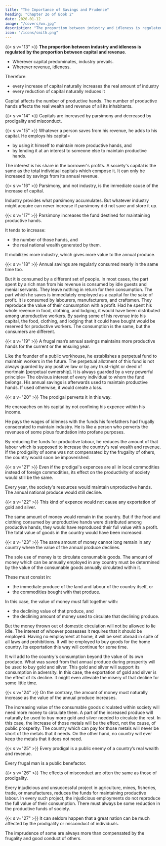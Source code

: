 ```yaml
---
title: "The Importance of Savings and Prudence"
heading: "Chapter 2o of Book 2"
date: 2020-01-12
image: "/covers/wn.jpg"
description: "The proportion between industry and idleness is regulated by the proportion between capital and revenue"
icon: "/icons/smith.png"
---
```





{{< s v="13" >}} **The proportion between industry and idleness is regulated by the proportion between capital and revenue**.
- Wherever capital predominates, industry prevails.
- Wherever revenue, idleness.

Therefore:
- every increase of capital naturally increases the real amount of industry
- every reduction of capital naturally reduces it


Capital affects the number of productive hands. The number of productive hands affects the real wealth and revenue of all its inhabitants.


{{< s v="14" >}} Capitals are increased by parsimony and decreased by prodigality and misconduct.


{{< s v="15" >}} Whatever a person saves from his revenue, he adds to his capital. He employs his capital= 
- by using it himself to maintain more productive hands, and
- by lending it at an interest to someone else to maintain productive hands.

The interest is his share in the borrower's profits.
A society's capital is the same as the total individual capitals which compose it.
It can only be increased by savings from its annual revenue.


{{< s v="16" >}} Parsimony, and not industry, is the immediate cause of the increase of capital.

Industry provides what parsimony accumulates.
But whatever industry might acquire can never increase if parsimony did not save and store it up.


{{< s v="17" >}} Parsimony increases the fund destined for maintaining productive hands.

It tends to increase: 
- the number of those hands, and
- the real national wealth generated by them.

It mobilizes more industry, which gives more value to the annual produce.


{{< s v="18" >}} Annual savings are regularly consumed nearly in the same time too.

But it is consumed by a different set of people.
In most cases, the part spent by a rich man from his revenue is consumed by idle guests and menial servants.
They leave nothing in return for their consumption.
The part which he saves is immediately employed as a capital for the sake of profit.
It is consumed by labourers, manufacturers, and craftsmen.
They reproduce the value of their consumption with a profit.
Had he spent his whole revenue in food, clothing, and lodging, it would have been distributed among unproductive workers.
By saving some of his revenue into his capital, the food, clothing, and lodging that it could have bought would be reserved for productive workers.
The consumption is the same, but the consumers are different.


{{< s v="19" >}} A frugal man’s annual savings maintains more productive hands for the current or the ensuing year.

Like the founder of a public workhouse, he establishes a perpetual fund to maintain workers in the future.
The perpetual allotment of this fund is not always guarded by any positive law or by any trust-right or deed of mortmain [perpetual ownership]​.
It is always guarded by a very powerful principle=  The obvious interest of every individual to whom the fund belongs.
His annual savings is afterwards used to maintain productive hands.
If used otherwise, it would create a loss.


{{< s v="20" >}} The prodigal perverts it in this way.

He encroaches on his capital by not confining his expence within his income.

He pays the wages of idleness with the funds his forefathers had frugally consecrated to maintain industry.
He is like a person who perverts the revenues of some pious foundation into profane purposes.

By reducing the funds for productive labour, he reduces the amount of that labour which is supposed to increase the country's real wealth and revenue.
If the prodigality of some was not compensated by the frugality of others, the country would soon be impoverished.


{{< s v="21" >}} Even if the prodigal's expences are all in local commodities instead of foreign commodities, its effect on the productivity of society would still be the same.

Every year, the society's resources would maintain unproductive hands.
The annual national produce would still decline.


{{< s v="22" >}} This kind of expence would not cause any exportation of gold and silver.

The same amount of money would remain in the country.
But if the food and clothing consumed by unproductive hands were distributed among productive hands, they would have reproduced their full value with a profit.
The total value of goods in the country would have been increased.


{{< s v="23" >}} The same amount of money cannot long remain in any country where the value of the annual produce declines.

The sole use of money is to circulate consumable goods.
The amount of money which can be annually employed in any country must be determined by the value of the consumable goods annually circulated within it.

These must consist in:
- the immediate produce of the land and labour of the country itself, or
- the commodities bought with that produce.

In this case, the value of money must fall together with:
- the declining value of that produce, and
- the declining amount of money used to circulate that declining produce.

But the money thrown out of domestic circulation will not be allowed to lie idle.
The interest of whoever possesses it requires that it should be employed.
Having no employment at home, it will be sent abroad in spite of all laws and prohibitions.
It will be employed to buy goods for the home country.
Its exportation this way will continue for some time.

It will add to the country's consumption beyond the value of its own produce.
What was saved from that annual produce during prosperity will be used to buy gold and silver.
This gold and silver will support its consumption in adversity.
In this case, the exportation of gold and silver is the effect of its decline.
It might even alleviate the misery of that decline for some little time.


{{< s v="24" >}} On the contrary, the amount of money must naturally increase as the value of the annual produce increases.

The increasing value of the consumable goods circulated within society will need more money to circulate them.
A part of the increased produce will naturally be used to buy more gold and silver needed to circulate the rest.
In this case, the increase of those metals will be the effect, not the cause, of public prosperity.
The country which can pay for those metals will never be short of the metals that it needs.
On the other hand, no country will ever keep the metals that it does not need.


{{< s v="25" >}} Every prodigal is a public enemy of a country’s real wealth and revenue.

Every frugal man is a public benefactor.


{{< s v="26" >}} The effects of misconduct are often the same as those of prodigality.

Every injudicious and unsuccessful project in agriculture, mines, fisheries, trade, or manufactures, reduces the funds for maintaining productive labour.
In every such project, the injudicious employments do not reproduce the full value of their consumption.
There must always be some reduction in the productive funds of society.


{{< s v="27" >}} It can seldom happen that a great nation can be much affected by the prodigality or misconduct of individuals.

The imprudence of some are always more than compensated by the frugality and good conduct of others.